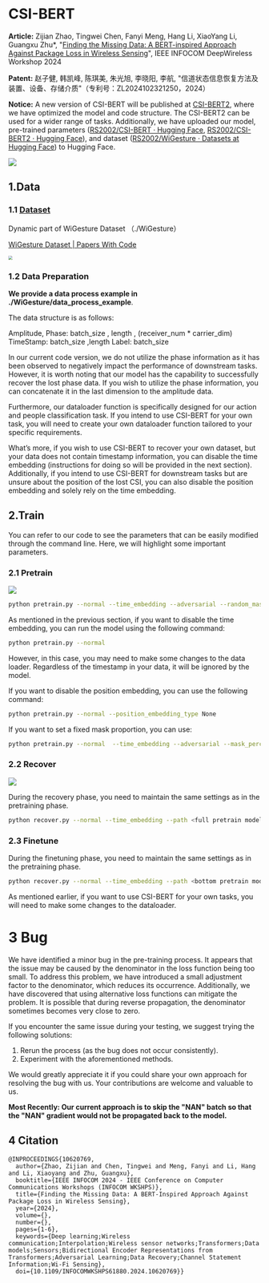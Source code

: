 # CSI-BERT

**Article:** Zijian Zhao, Tingwei Chen, Fanyi Meng, Hang Li, XiaoYang Li, Guangxu Zhu*, "[Finding the Missing Data: A BERT-inspired Approach Against Package Loss in Wireless Sensing](https://ieeexplore.ieee.org/document/10620769)", IEEE INFOCOM DeepWireless Workshop 2024

**Patent:** 赵子健, 韩凯峰, 陈琪美, 朱光旭, 李晓阳, 李航, "信道状态信息恢复方法及装置、设备、存储介质"（专利号：ZL2024102321250，2024）

**Notice:** A new version of CSI-BERT will be published at [CSI-BERT2](https://github.com/RS2002/CSI-BERT2), where we have optimized the model and code structure. The CSI-BERT2 can be used for a wider range of tasks. Additionally, we have uploaded our model, pre-trained parameters ([RS2002/CSI-BERT · Hugging Face](https://huggingface.co/RS2002/CSI-BERT), [RS2002/CSI-BERT2 · Hugging Face](https://huggingface.co/RS2002/CSI-BERT2)), and dataset ([RS2002/WiGesture · Datasets at Hugging Face](https://huggingface.co/datasets/RS2002/WiGesture)) to Hugging Face.

![](./img/CSIBERT.jpg)



## 1.Data

### 1.1 [Dataset](http://www.sdp8.net/Dataset?id=5d4ee7ca-d0b0-45e3-9510-abb6e9cdebf9)

Dynamic part of WiGesture Dataset （./WiGesture）

 [WiGesture Dataset | Papers With Code](https://paperswithcode.com/dataset/wigesture) 



<img src="./img/WiGesture.png" style="zoom:50%;" />



### 1.2 Data Preparation

**We provide a data process example in ./WiGesture/data_process_example**.

The data structure is as follows:

Amplitude, Phase: batch_size , length , (receiver_num * carrier_dim)
TimeStamp: batch_size ,length
Label: batch_size

In our current code version, we do not utilize the phase information as it has been observed to negatively impact the performance of downstream tasks. However, it is worth noting that our model has the capability to successfully recover the lost phase data. If you wish to utilize the phase information, you can concatenate it in the last dimension to the amplitude data.

Furthermore, our dataloader function is specifically designed for our action and people classification task. If you intend to use CSI-BERT for your own task, you will need to create your own dataloader function tailored to your specific requirements.

What’s more, if you wish to use CSI-BERT to recover your own dataset, but your data does not contain timestamp information, you can disable the time embedding (instructions for doing so will be provided in the next section). Additionally, if you intend to use CSI-BERT for downstream tasks but are unsure about the position of the lost CSI, you can also disable the position embedding and solely rely on the time embedding.



## 2.Train

You can refer to our code to see the parameters that can be easily modified through the command line. Here, we will highlight some important parameters.

### 2.1 Pretrain

![](./img/Train.jpg)

```bash
python pretrain.py --normal --time_embedding --adversarial --random_mask_percent
```

As mentioned in the previous section, if you want to disable the time embedding, you can run the model using the following command:

```bash
python pretrain.py --normal
```

However, in this case, you may need to make some changes to the data loader. Regardless of the timestamp in your data, it will be ignored by the model.

If you want to disable the position embedding, you can use the following command:

```bash
python pretrain.py --normal --position_embedding_type None
```

If you want to set a fixed mask proportion, you can use:

```bash
python pretrain.py --normal  --time_embedding --adversarial --mask_percent <your mask proportion>
```



### 2.2 Recover

![](./img/Recovery.jpg)

During the recovery phase, you need to maintain the same settings as in the pretraining phase.

```bash
python recover.py --normal --time_embedding --path <full pretrain model path>
```



### 2.3 Finetune

During the finetuning phase, you need to maintain the same settings as in the pretraining phase.

```bash
python recover.py --normal --time_embedding --path <bottom pretrain model path> --class_num <class num> --task <task name>
```

As mentioned earlier, if you want to use CSI-BERT for your own tasks, you will need to make some changes to the dataloader.



# 3 Bug

We have identified a minor bug in the pre-training process. It appears that the issue may be caused by the denominator in the loss function being too small. To address this problem, we have introduced a small adjustment factor to the denominator, which reduces its occurrence. Additionally, we have discovered that using alternative loss functions can mitigate the problem. It is possible that during reverse propagation, the denominator sometimes becomes very close to zero.

If you encounter the same issue during your testing, we suggest trying the following solutions:

1. Rerun the process (as the bug does not occur consistently).
2. Experiment with the aforementioned methods.

We would greatly appreciate it if you could share your own approach for resolving the bug with us. Your contributions are welcome and valuable to us.

**Most Recently: Our current approach is to skip the "NAN" batch so that the "NAN" gradient would not be propagated back to the model.**



## 4 Citation

```
@INPROCEEDINGS{10620769,
  author={Zhao, Zijian and Chen, Tingwei and Meng, Fanyi and Li, Hang and Li, Xiaoyang and Zhu, Guangxu},
  booktitle={IEEE INFOCOM 2024 - IEEE Conference on Computer Communications Workshops (INFOCOM WKSHPS)}, 
  title={Finding the Missing Data: A BERT-Inspired Approach Against Package Loss in Wireless Sensing}, 
  year={2024},
  volume={},
  number={},
  pages={1-6},
  keywords={Deep learning;Wireless communication;Interpolation;Wireless sensor networks;Transformers;Data models;Sensors;Bidirectional Encoder Representations from Transformers;Adversarial Learning;Data Recovery;Channel Statement Information;Wi-Fi Sensing},
  doi={10.1109/INFOCOMWKSHPS61880.2024.10620769}}
```

